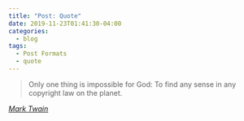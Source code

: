 ```yaml
---
title: "Post: Quote"
date: 2019-11-23T01:41:30-04:00
categories:
  - blog
tags:
  - Post Formats
  - quote
---
```


> Only one thing is impossible for God: To find any sense in any copyright law on the planet.

<cite><a href="http://www.brainyquote.com/quotes/quotes/m/marktwain163473.html">Mark Twain</a></cite>
